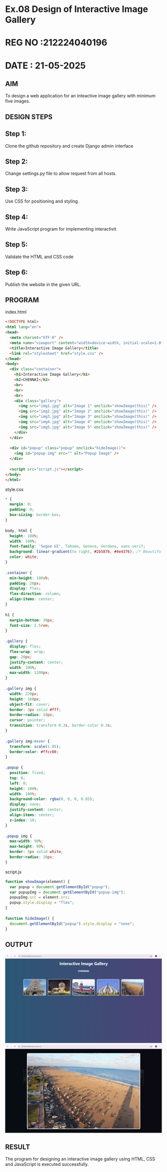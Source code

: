 # Ex.08 Design of Interactive Image Gallery
# REG NO :212224040196
# DATE : 21-05-2025

## AIM
  To design a web application for an inteactive image gallery with minimum five images.

## DESIGN STEPS

## Step 1:

Clone the github repository and create Django admin interface

## Step 2:

Change settings.py file to allow request from all hosts.

## Step 3:

Use CSS for positioning and styling.

## Step 4:

Write JavaScript program for implementing interactivit

## Step 5:

Validate the HTML and CSS code

## Step 6:

Publish the website in the given URL.

## PROGRAM

index.html
```html
<!DOCTYPE html>
<html lang="en">
<head>
  <meta charset="UTF-8" />
  <meta name="viewport" content="width=device-width, initial-scale=1.0"/>
  <title>Interactive Image Gallery</title>
  <link rel="stylesheet" href="style.css" />
</head>
<body>
  <div class="container">
    <h1>Interactive Image Gallery</h1>
    <h2>CHENNAI</h2>
    <br>
    <br>
    <br>
    <div class="gallery">
      <img src="img1.jpg" alt="Image 1" onclick="showImage(this)" />
      <img src="img2.jpg" alt="Image 2" onclick="showImage(this)" />
      <img src="img3.jpg" alt="Image 3" onclick="showImage(this)" />
      <img src="img4.jpg" alt="Image 4" onclick="showImage(this)" />
      <img src="img5.jpg" alt="Image 5" onclick="showImage(this)" />
    </div>
  </div>

  <div id="popup" class="popup" onclick="hideImage()">
    <img id="popup-img" src="" alt="Popup Image" />
  </div>

  <script src="script.js"></script>
</body>
</html>
```

style.css
```css
* {
  margin: 0;
  padding: 0;
  box-sizing: border-box;
}

body, html {
  height: 100%;
  width: 100%;
  font-family: 'Segoe UI', Tahoma, Geneva, Verdana, sans-serif;
  background: linear-gradient(to right, #2b5876, #4e4376); /* Beautiful gradient background */
  color: white;
}

.container {
  min-height: 100vh;
  padding: 20px;
  display: flex;
  flex-direction: column;
  align-items: center;
}

h1 {
  margin-bottom: 30px;
  font-size: 2.5rem;
}

.gallery {
  display: flex;
  flex-wrap: wrap;
  gap: 20px;
  justify-content: center;
  width: 100%;
  max-width: 1200px;
}

.gallery img {
  width: 220px;
  height: 160px;
  object-fit: cover;
  border: 3px solid #fff;
  border-radius: 10px;
  cursor: pointer;
  transition: transform 0.3s, border-color 0.3s;
}

.gallery img:hover {
  transform: scale(1.05);
  border-color: #ffcc00;
}

.popup {
  position: fixed;
  top: 0;
  left: 0;
  height: 100%;
  width: 100%;
  background-color: rgba(0, 0, 0, 0.85);
  display: none;
  justify-content: center;
  align-items: center;
  z-index: 10;
}

.popup img {
  max-width: 90%;
  max-height: 90%;
  border: 5px solid white;
  border-radius: 10px;
}
```

script.js
```js
function showImage(element) {
  var popup = document.getElementById("popup");
  var popupImg = document.getElementById("popup-img");
  popupImg.src = element.src;
  popup.style.display = "flex";
}

function hideImage() {
  document.getElementById("popup").style.display = "none";
}
```


## OUTPUT

![alt text](image.png)
![alt text](image-1.png)


## RESULT
  The program for designing an interactive image gallery using HTML, CSS and JavaScript is executed successfully.
